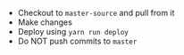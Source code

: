 - Checkout to `master-source` and pull from it
- Make changes
- Deploy using `yarn run deploy`
- Do NOT push commits to `master`

